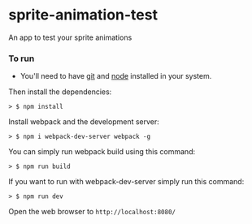 # sprite-animation-test
An app to test your sprite animations

### To run

* You'll need to have [git](https://git-scm.com/) and [node](https://nodejs.org/en/) installed in your system.

Then install the dependencies:

```
> $ npm install
```

Install webpack and the development server:

```
> $ npm i webpack-dev-server webpack -g
```

You can simply run webpack build using this command: 

```
> $ npm run build
```

If you want to run with webpack-dev-server simply run this command: 

```
> $ npm run dev
```

Open the web browser to `http://localhost:8080/`